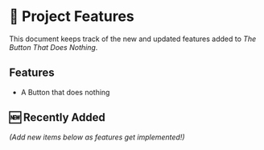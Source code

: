 
# 🧩 Project Features

This document keeps track of the new and updated features added to *The Button That Does Nothing*.

## Features

* A Button that does nothing

## 🆕 Recently Added

*(Add new items below as features get implemented!)*
